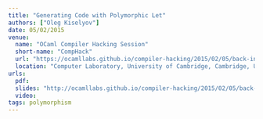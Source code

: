```yaml
---
title: "Generating Code with Polymorphic Let"
authors: ["Oleg Kiselyov"]
date: 05/02/2015
venue:
  name: "OCaml Compiler Hacking Session"
  short-name: "CompHack"
  url: "https://ocamllabs.github.io/compiler-hacking/2015/02/05/back-in-the-lab.html/"
  location: "Computer Laboratory, University of Cambridge, Cambridge, UK"
urls:
  pdf:
  slides: "http://ocamllabs.github.io/compiler-hacking/2015/02/05/back-in-the-lab.html"
  video:
tags: polymorphism
---
```

